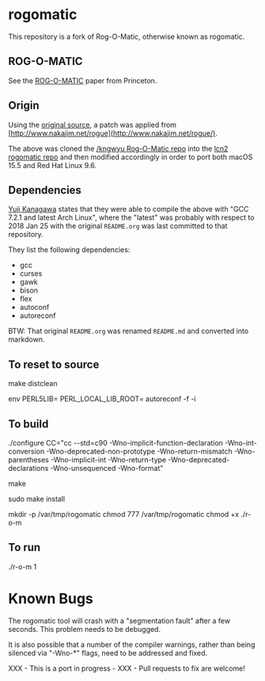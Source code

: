 # rogomatic


This repository is a fork of Rog-O-Matic, otherwise known as rogomatic.


## ROG-O-MATIC

See the [ROG-O-MATIC](http://www.cs.princeton.edu/~appel/papers/rogomatic.html) paper from Princeton.


## Origin

Using the [original source](http://www.anthive.com/project/rogue/), a patch was applied from
[http://www.nakajim.net/rogue](http://www.nakajim.net/rogue/).

The above was cloned the [/kngwyu Rog-O-Matic repo](https://github.com/kngwyu/Rog-O-Matic) into
the [lcn2 rogomatic repo](https://github.com/lcn2/rogomatic) and then modified accordingly
in order to port both macOS 15.5 and Red Hat Linux 9.6.


## Dependencies

[Yuji Kanagawa](https://github.com/kngwyu) states that they were able to compile the above
with "GCC 7.2.1 and latest Arch Linux", where the "latest" was probably with respect to
2018 Jan 25 with the original `README.org` was last committed to that repository.

They list the following dependencies:

* gcc
* curses
* gawk
* bison
* flex
* autoconf
* autoreconf

BTW: That original `README.org` was renamed `README.md` and converted into markdown.


## To reset to source

make distclean

env PERL5LIB= PERL_LOCAL_LIB_ROOT= autoreconf -f -i


## To build

./configure CC="cc --std=c90 -Wno-implicit-function-declaration -Wno-int-conversion -Wno-deprecated-non-prototype -Wno-return-mismatch -Wno-parentheses -Wno-implicit-int -Wno-return-type -Wno-deprecated-declarations -Wno-unsequenced -Wno-format"

make

sudo make install

mkdir -p /var/tmp/rogomatic
chmod 777 /var/tmp/rogomatic
chmod +x ./r-o-m


## To run

./r-o-m 1


# Known Bugs

The rogomatic tool will crash with a "segmentation fault" after a few seconds.
This problem needs to be debugged.

It is also possible that a number of the compiler warnings, rather than being
silenced via "-Wno-\*" flags, need to be addressed and fixed.

XXX - This is a port in progress - XXX - Pull requests to fix are welcome!
